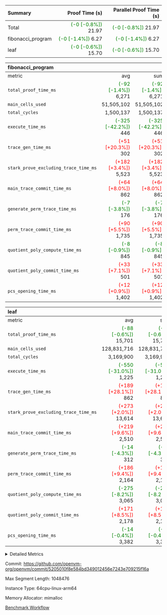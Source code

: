 | Summary | Proof Time (s) | Parallel Proof Time (s) |
|:---|---:|---:|
| Total | <span style='color: green'>(-0 [-0.8%])</span> 21.97 | <span style='color: green'>(-0 [-0.8%])</span> 21.97 |
| fibonacci_program | <span style='color: green'>(-0 [-1.4%])</span> 6.27 | <span style='color: green'>(-0 [-1.4%])</span> 6.27 |
| leaf | <span style='color: green'>(-0 [-0.6%])</span> 15.70 | <span style='color: green'>(-0 [-0.6%])</span> 15.70 |


| fibonacci_program |||||
|:---|---:|---:|---:|---:|
|metric|avg|sum|max|min|
| `total_proof_time_ms ` | <span style='color: green'>(-92 [-1.4%])</span> 6,271 | <span style='color: green'>(-92 [-1.4%])</span> 6,271 | <span style='color: green'>(-92 [-1.4%])</span> 6,271 | <span style='color: green'>(-92 [-1.4%])</span> 6,271 |
| `main_cells_used     ` |  51,505,102 |  51,505,102 |  51,505,102 |  51,505,102 |
| `total_cycles        ` |  1,500,137 |  1,500,137 |  1,500,137 |  1,500,137 |
| `execute_time_ms     ` | <span style='color: green'>(-325 [-42.2%])</span> 446 | <span style='color: green'>(-325 [-42.2%])</span> 446 | <span style='color: green'>(-325 [-42.2%])</span> 446 | <span style='color: green'>(-325 [-42.2%])</span> 446 |
| `trace_gen_time_ms   ` | <span style='color: red'>(+51 [+20.3%])</span> 302 | <span style='color: red'>(+51 [+20.3%])</span> 302 | <span style='color: red'>(+51 [+20.3%])</span> 302 | <span style='color: red'>(+51 [+20.3%])</span> 302 |
| `stark_prove_excluding_trace_time_ms` | <span style='color: red'>(+182 [+3.4%])</span> 5,523 | <span style='color: red'>(+182 [+3.4%])</span> 5,523 | <span style='color: red'>(+182 [+3.4%])</span> 5,523 | <span style='color: red'>(+182 [+3.4%])</span> 5,523 |
| `main_trace_commit_time_ms` | <span style='color: red'>(+64 [+8.0%])</span> 862 | <span style='color: red'>(+64 [+8.0%])</span> 862 | <span style='color: red'>(+64 [+8.0%])</span> 862 | <span style='color: red'>(+64 [+8.0%])</span> 862 |
| `generate_perm_trace_time_ms` | <span style='color: green'>(-7 [-3.8%])</span> 176 | <span style='color: green'>(-7 [-3.8%])</span> 176 | <span style='color: green'>(-7 [-3.8%])</span> 176 | <span style='color: green'>(-7 [-3.8%])</span> 176 |
| `perm_trace_commit_time_ms` | <span style='color: red'>(+90 [+5.5%])</span> 1,735 | <span style='color: red'>(+90 [+5.5%])</span> 1,735 | <span style='color: red'>(+90 [+5.5%])</span> 1,735 | <span style='color: red'>(+90 [+5.5%])</span> 1,735 |
| `quotient_poly_compute_time_ms` | <span style='color: green'>(-8 [-0.9%])</span> 845 | <span style='color: green'>(-8 [-0.9%])</span> 845 | <span style='color: green'>(-8 [-0.9%])</span> 845 | <span style='color: green'>(-8 [-0.9%])</span> 845 |
| `quotient_poly_commit_time_ms` | <span style='color: red'>(+33 [+7.1%])</span> 501 | <span style='color: red'>(+33 [+7.1%])</span> 501 | <span style='color: red'>(+33 [+7.1%])</span> 501 | <span style='color: red'>(+33 [+7.1%])</span> 501 |
| `pcs_opening_time_ms ` | <span style='color: red'>(+12 [+0.9%])</span> 1,402 | <span style='color: red'>(+12 [+0.9%])</span> 1,402 | <span style='color: red'>(+12 [+0.9%])</span> 1,402 | <span style='color: red'>(+12 [+0.9%])</span> 1,402 |

| leaf |||||
|:---|---:|---:|---:|---:|
|metric|avg|sum|max|min|
| `total_proof_time_ms ` | <span style='color: green'>(-88 [-0.6%])</span> 15,701 | <span style='color: green'>(-88 [-0.6%])</span> 15,701 | <span style='color: green'>(-88 [-0.6%])</span> 15,701 | <span style='color: green'>(-88 [-0.6%])</span> 15,701 |
| `main_cells_used     ` |  128,831,716 |  128,831,716 |  128,831,716 |  128,831,716 |
| `total_cycles        ` |  3,169,900 |  3,169,900 |  3,169,900 |  3,169,900 |
| `execute_time_ms     ` | <span style='color: green'>(-550 [-31.0%])</span> 1,225 | <span style='color: green'>(-550 [-31.0%])</span> 1,225 | <span style='color: green'>(-550 [-31.0%])</span> 1,225 | <span style='color: green'>(-550 [-31.0%])</span> 1,225 |
| `trace_gen_time_ms   ` | <span style='color: red'>(+189 [+28.1%])</span> 862 | <span style='color: red'>(+189 [+28.1%])</span> 862 | <span style='color: red'>(+189 [+28.1%])</span> 862 | <span style='color: red'>(+189 [+28.1%])</span> 862 |
| `stark_prove_excluding_trace_time_ms` | <span style='color: red'>(+273 [+2.0%])</span> 13,614 | <span style='color: red'>(+273 [+2.0%])</span> 13,614 | <span style='color: red'>(+273 [+2.0%])</span> 13,614 | <span style='color: red'>(+273 [+2.0%])</span> 13,614 |
| `main_trace_commit_time_ms` | <span style='color: red'>(+219 [+9.6%])</span> 2,510 | <span style='color: red'>(+219 [+9.6%])</span> 2,510 | <span style='color: red'>(+219 [+9.6%])</span> 2,510 | <span style='color: red'>(+219 [+9.6%])</span> 2,510 |
| `generate_perm_trace_time_ms` | <span style='color: green'>(-14 [-4.3%])</span> 312 | <span style='color: green'>(-14 [-4.3%])</span> 312 | <span style='color: green'>(-14 [-4.3%])</span> 312 | <span style='color: green'>(-14 [-4.3%])</span> 312 |
| `perm_trace_commit_time_ms` | <span style='color: red'>(+186 [+9.4%])</span> 2,164 | <span style='color: red'>(+186 [+9.4%])</span> 2,164 | <span style='color: red'>(+186 [+9.4%])</span> 2,164 | <span style='color: red'>(+186 [+9.4%])</span> 2,164 |
| `quotient_poly_compute_time_ms` | <span style='color: green'>(-275 [-8.2%])</span> 3,065 | <span style='color: green'>(-275 [-8.2%])</span> 3,065 | <span style='color: green'>(-275 [-8.2%])</span> 3,065 | <span style='color: green'>(-275 [-8.2%])</span> 3,065 |
| `quotient_poly_commit_time_ms` | <span style='color: red'>(+171 [+8.5%])</span> 2,178 | <span style='color: red'>(+171 [+8.5%])</span> 2,178 | <span style='color: red'>(+171 [+8.5%])</span> 2,178 | <span style='color: red'>(+171 [+8.5%])</span> 2,178 |
| `pcs_opening_time_ms ` | <span style='color: green'>(-14 [-0.4%])</span> 3,382 | <span style='color: green'>(-14 [-0.4%])</span> 3,382 | <span style='color: green'>(-14 [-0.4%])</span> 3,382 | <span style='color: green'>(-14 [-0.4%])</span> 3,382 |



<details>
<summary>Detailed Metrics</summary>

| group | num_segments | keygen_time_ms | commit_exe_time_ms |
| --- | --- | --- | --- |
| fibonacci_program | 1 | 358 | 6 | 

| group | air_name | quotient_deg | interactions | constraints |
| --- | --- | --- | --- | --- |
| fibonacci_program | AccessAdapterAir<16> | 2 | 5 | 14 | 
| fibonacci_program | AccessAdapterAir<2> | 2 | 5 | 14 | 
| fibonacci_program | AccessAdapterAir<32> | 2 | 5 | 14 | 
| fibonacci_program | AccessAdapterAir<4> | 2 | 5 | 14 | 
| fibonacci_program | AccessAdapterAir<64> | 2 | 5 | 14 | 
| fibonacci_program | AccessAdapterAir<8> | 2 | 5 | 14 | 
| fibonacci_program | BitwiseOperationLookupAir<8> | 2 | 2 | 4 | 
| fibonacci_program | MemoryMerkleAir<8> | 2 | 4 | 40 | 
| fibonacci_program | PersistentBoundaryAir<8> | 2 | 3 | 6 | 
| fibonacci_program | PhantomAir | 2 | 3 | 5 | 
| fibonacci_program | Poseidon2PeripheryAir<BabyBearParameters>, 1> | 2 | 1 | 286 | 
| fibonacci_program | ProgramAir | 1 | 1 | 4 | 
| fibonacci_program | RangeTupleCheckerAir<2> | 1 | 1 | 4 | 
| fibonacci_program | VariableRangeCheckerAir | 1 | 1 | 4 | 
| fibonacci_program | VmAirWrapper<Rv32BaseAluAdapterAir, BaseAluCoreAir<4, 8> | 2 | 19 | 43 | 
| fibonacci_program | VmAirWrapper<Rv32BaseAluAdapterAir, LessThanCoreAir<4, 8> | 2 | 17 | 39 | 
| fibonacci_program | VmAirWrapper<Rv32BaseAluAdapterAir, ShiftCoreAir<4, 8> | 2 | 23 | 90 | 
| fibonacci_program | VmAirWrapper<Rv32BranchAdapterAir, BranchEqualCoreAir<4> | 2 | 11 | 25 | 
| fibonacci_program | VmAirWrapper<Rv32BranchAdapterAir, BranchLessThanCoreAir<4, 8> | 2 | 13 | 41 | 
| fibonacci_program | VmAirWrapper<Rv32CondRdWriteAdapterAir, Rv32JalLuiCoreAir> | 2 | 10 | 22 | 
| fibonacci_program | VmAirWrapper<Rv32HintStoreAdapterAir, Rv32HintStoreCoreAir> | 2 | 15 | 17 | 
| fibonacci_program | VmAirWrapper<Rv32JalrAdapterAir, Rv32JalrCoreAir> | 2 | 16 | 20 | 
| fibonacci_program | VmAirWrapper<Rv32LoadStoreAdapterAir, LoadSignExtendCoreAir<4, 8> | 2 | 18 | 33 | 
| fibonacci_program | VmAirWrapper<Rv32LoadStoreAdapterAir, LoadStoreCoreAir<4> | 2 | 17 | 38 | 
| fibonacci_program | VmAirWrapper<Rv32MultAdapterAir, DivRemCoreAir<4, 8> | 2 | 25 | 88 | 
| fibonacci_program | VmAirWrapper<Rv32MultAdapterAir, MulHCoreAir<4, 8> | 2 | 24 | 38 | 
| fibonacci_program | VmAirWrapper<Rv32MultAdapterAir, MultiplicationCoreAir<4, 8> | 2 | 19 | 26 | 
| fibonacci_program | VmAirWrapper<Rv32RdWriteAdapterAir, Rv32AuipcCoreAir> | 2 | 11 | 15 | 
| fibonacci_program | VmConnectorAir | 2 | 3 | 9 | 
| leaf | AccessAdapterAir<2> | 4 | 5 | 12 | 
| leaf | AccessAdapterAir<4> | 4 | 5 | 12 | 
| leaf | AccessAdapterAir<8> | 4 | 5 | 12 | 
| leaf | FriReducedOpeningAir | 4 | 35 | 59 | 
| leaf | NativePoseidon2Air<BabyBearParameters>, 1> | 4 | 31 | 302 | 
| leaf | PhantomAir | 4 | 3 | 4 | 
| leaf | ProgramAir | 1 | 1 | 4 | 
| leaf | VariableRangeCheckerAir | 1 | 1 | 4 | 
| leaf | VmAirWrapper<BranchNativeAdapterAir, BranchEqualCoreAir<1> | 2 | 11 | 23 | 
| leaf | VmAirWrapper<JalNativeAdapterAir, JalCoreAir> | 4 | 7 | 6 | 
| leaf | VmAirWrapper<NativeAdapterAir<2, 0>, PublicValuesCoreAir> | 4 | 11 | 23 | 
| leaf | VmAirWrapper<NativeAdapterAir<2, 1>, FieldArithmeticCoreAir> | 4 | 15 | 23 | 
| leaf | VmAirWrapper<NativeLoadStoreAdapterAir<1>, NativeLoadStoreCoreAir<1> | 4 | 19 | 31 | 
| leaf | VmAirWrapper<NativeVectorizedAdapterAir<4>, FieldExtensionCoreAir> | 4 | 15 | 23 | 
| leaf | VmConnectorAir | 4 | 3 | 8 | 
| leaf | VolatileBoundaryAir | 4 | 4 | 16 | 

| group | air_name | idx | rows | prep_cols | perm_cols | main_cols | cells |
| --- | --- | --- | --- | --- | --- | --- | --- |
| leaf | AccessAdapterAir<2> | 0 | 524,288 |  | 16 | 11 | 14,155,776 | 
| leaf | AccessAdapterAir<4> | 0 | 262,144 |  | 16 | 13 | 7,602,176 | 
| leaf | AccessAdapterAir<8> | 0 | 65,536 |  | 16 | 17 | 2,162,688 | 
| leaf | FriReducedOpeningAir | 0 | 131,072 |  | 76 | 64 | 18,350,080 | 
| leaf | NativePoseidon2Air<BabyBearParameters>, 1> | 0 | 32,768 |  | 36 | 348 | 12,582,912 | 
| leaf | PhantomAir | 0 | 32,768 |  | 8 | 6 | 458,752 | 
| leaf | ProgramAir | 0 | 131,072 |  | 8 | 10 | 2,359,296 | 
| leaf | VariableRangeCheckerAir | 0 | 262,144 | 2 | 8 | 1 | 2,359,296 | 
| leaf | VmAirWrapper<BranchNativeAdapterAir, BranchEqualCoreAir<1> | 0 | 1,048,576 |  | 28 | 23 | 53,477,376 | 
| leaf | VmAirWrapper<JalNativeAdapterAir, JalCoreAir> | 0 | 131,072 |  | 12 | 10 | 2,883,584 | 
| leaf | VmAirWrapper<NativeAdapterAir<2, 0>, PublicValuesCoreAir> | 0 | 64 |  | 16 | 23 | 2,496 | 
| leaf | VmAirWrapper<NativeAdapterAir<2, 1>, FieldArithmeticCoreAir> | 0 | 2,097,152 |  | 20 | 30 | 104,857,600 | 
| leaf | VmAirWrapper<NativeLoadStoreAdapterAir<1>, NativeLoadStoreCoreAir<1> | 0 | 2,097,152 |  | 24 | 41 | 136,314,880 | 
| leaf | VmAirWrapper<NativeVectorizedAdapterAir<4>, FieldExtensionCoreAir> | 0 | 32,768 |  | 20 | 40 | 1,966,080 | 
| leaf | VmConnectorAir | 0 | 2 | 1 | 8 | 4 | 24 | 
| leaf | VolatileBoundaryAir | 0 | 524,288 |  | 8 | 11 | 9,961,472 | 

| group | air_name | segment | rows | prep_cols | perm_cols | main_cols | cells |
| --- | --- | --- | --- | --- | --- | --- | --- |
| fibonacci_program | AccessAdapterAir<8> | 0 | 64 |  | 24 | 17 | 2,624 | 
| fibonacci_program | BitwiseOperationLookupAir<8> | 0 | 65,536 | 3 | 8 | 2 | 655,360 | 
| fibonacci_program | MemoryMerkleAir<8> | 0 | 512 |  | 20 | 32 | 26,624 | 
| fibonacci_program | PersistentBoundaryAir<8> | 0 | 64 |  | 12 | 20 | 2,048 | 
| fibonacci_program | PhantomAir | 0 | 2 |  | 12 | 6 | 36 | 
| fibonacci_program | Poseidon2PeripheryAir<BabyBearParameters>, 1> | 0 | 256 |  | 8 | 300 | 78,848 | 
| fibonacci_program | ProgramAir | 0 | 4,096 |  | 8 | 10 | 73,728 | 
| fibonacci_program | RangeTupleCheckerAir<2> | 0 | 524,288 | 2 | 8 | 1 | 4,718,592 | 
| fibonacci_program | VariableRangeCheckerAir | 0 | 262,144 | 2 | 8 | 1 | 2,359,296 | 
| fibonacci_program | VmAirWrapper<Rv32BaseAluAdapterAir, BaseAluCoreAir<4, 8> | 0 | 1,048,576 |  | 80 | 36 | 121,634,816 | 
| fibonacci_program | VmAirWrapper<Rv32BaseAluAdapterAir, LessThanCoreAir<4, 8> | 0 | 524,288 |  | 40 | 37 | 40,370,176 | 
| fibonacci_program | VmAirWrapper<Rv32BaseAluAdapterAir, ShiftCoreAir<4, 8> | 0 | 2 |  | 52 | 53 | 210 | 
| fibonacci_program | VmAirWrapper<Rv32BranchAdapterAir, BranchEqualCoreAir<4> | 0 | 262,144 |  | 48 | 26 | 19,398,656 | 
| fibonacci_program | VmAirWrapper<Rv32BranchAdapterAir, BranchLessThanCoreAir<4, 8> | 0 | 8 |  | 56 | 32 | 704 | 
| fibonacci_program | VmAirWrapper<Rv32CondRdWriteAdapterAir, Rv32JalLuiCoreAir> | 0 | 131,072 |  | 44 | 18 | 8,126,464 | 
| fibonacci_program | VmAirWrapper<Rv32HintStoreAdapterAir, Rv32HintStoreCoreAir> | 0 | 4 |  | 36 | 26 | 248 | 
| fibonacci_program | VmAirWrapper<Rv32JalrAdapterAir, Rv32JalrCoreAir> | 0 | 16 |  | 36 | 28 | 1,024 | 
| fibonacci_program | VmAirWrapper<Rv32LoadStoreAdapterAir, LoadStoreCoreAir<4> | 0 | 32 |  | 72 | 40 | 3,584 | 
| fibonacci_program | VmAirWrapper<Rv32RdWriteAdapterAir, Rv32AuipcCoreAir> | 0 | 16 |  | 28 | 21 | 784 | 
| fibonacci_program | VmConnectorAir | 0 | 2 | 1 | 12 | 4 | 32 | 

| group | idx | trace_gen_time_ms | total_proof_time_ms | total_cycles | total_cells | stark_prove_excluding_trace_time_ms | quotient_poly_compute_time_ms | quotient_poly_commit_time_ms | perm_trace_commit_time_ms | pcs_opening_time_ms | main_trace_commit_time_ms | main_cells_used | generate_perm_trace_time_ms | execute_time_ms |
| --- | --- | --- | --- | --- | --- | --- | --- | --- | --- | --- | --- | --- | --- | --- |
| leaf | 0 | 862 | 15,701 | 3,169,900 | 369,494,488 | 13,614 | 3,065 | 2,178 | 2,164 | 3,382 | 2,510 | 128,831,716 | 312 | 1,225 | 

| group | segment | trace_gen_time_ms | total_proof_time_ms | total_cycles | total_cells | stark_prove_excluding_trace_time_ms | quotient_poly_compute_time_ms | quotient_poly_commit_time_ms | perm_trace_commit_time_ms | pcs_opening_time_ms | main_trace_commit_time_ms | main_cells_used | generate_perm_trace_time_ms | execute_time_ms |
| --- | --- | --- | --- | --- | --- | --- | --- | --- | --- | --- | --- | --- | --- | --- |
| fibonacci_program | 0 | 302 | 6,271 | 1,500,137 | 197,453,854 | 5,523 | 845 | 501 | 1,735 | 1,402 | 862 | 51,505,102 | 176 | 446 | 

</details>


Commit: https://github.com/openvm-org/openvm/commit/5205010f8e584bd349012456e7243e709215f16a

Max Segment Length: 1048476

Instance Type: 64cpu-linux-arm64

Memory Allocator: mimalloc

[Benchmark Workflow](https://github.com/openvm-org/openvm/actions/runs/12636856092)
